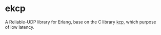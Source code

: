 # ekcp

A Reliable-UDP library for Erlang, base on the C library [kcp](https://github.com/skywind3000/kcp), which purpose of low latency.

